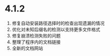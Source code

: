# 4.1.2

1.  修复自动安装路径选择时的检查出现遗漏的情况
2.  优化对未知后缀名的检测以支持更多文件格式
3.  修复崩溃检测失败的问题
4.  整理了程序内的文档链接
5.  全新的文档网站
